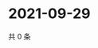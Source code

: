 # 2021-09-29

共 0 条

<!-- BEGIN WEIBO -->
<!-- 最后更新时间 Wed Sep 29 2021 04:08:30 GMT+0800 (China Standard Time) -->

<!-- END WEIBO -->
